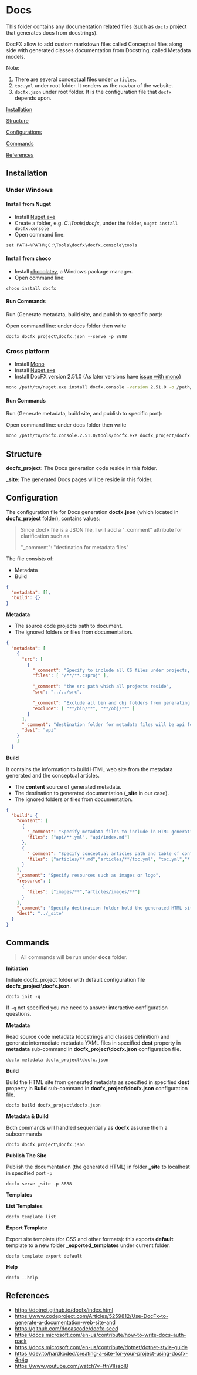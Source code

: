 # Docs #

This folder contains any documentation related files (such as `docfx` project that generates docs from docstrings).

DocFX allow to add custom markdown files called Conceptual files along side with generated classes documentation from Docstring, called Metadata models.

Note:

1. There are several conceptual files under `articles`.
2. `toc.yml` under root folder. It renders as the navbar of the website.
3. `docfx.json` under root folder. It is the configuration file that `docfx` depends upon.

[Installation](#Installation)

[Structure](#structure)

[Configurations](#configuration)

[Commands](#commands)

[References](#References)

## Installation ##

### Under Windows ###

#### Install from Nuget ####

* Install [Nuget.exe](https://dist.nuget.org/index.html)
* Create a folder, e.g. *C:\Tools\docfx*, under the folder, `nuget install docfx.console`
* Open command line:

```batch
set PATH=%PATH%;C:\Tools\docfx\docfx.console\tools
```

#### Install from choco ####

* Install [chocolatey](https://chocolatey.org/install), a Windows package manager.
* Open command line:

```batch
choco install docfx
```

#### **Run Commands** ####

Run (Generate metadata, build site, and publish to specific port):

Open command line: under docs folder then write

```batch
docfx docfx_project\docfx.json --serve -p 8888
```

### Cross platform ###

* Install [Mono](http://www.mono-project.com/download/#download-lin)
* Install [Nuget.exe](https://docs.microsoft.com/en-us/nuget/reference/nuget-exe-cli-reference)
* Install DocFX version 2.51.0 (As later versions have [issue with mono](https://github.com/dotnet/docfx/issues/5785))

```sh
mono /path/to/nuget.exe install docfx.console -version 2.51.0 -o /path/to/install/docfx.console
```

#### **Run Commands** ####

Run (Generate metadata, build site, and publish to specific port):

Open command line: under docs folder then write

```sh
mono /path/to/docfx.console.2.51.0/tools/docfx.exe docfx_project/docfx.json --serve -p 8888
```

## **Structure** ##

**docfx_project:** The Docs generation code reside in this folder.

**_site:** The generated Docs pages will be reside in this folder.

## Configuration ##

The configuration file for Docs generation **docfx.json** (which located in **docfx_project** folder), contains values:

> Since docfx file is a JSON file, I will add a  "_comment" attribute for clarification such as 
>
> "_comment": "destination for metadata files"

The file consists of:

- Metadata
- Build

```json
{
  "metadata": [],
  "build": {}
}
```

**Metadata**

- The source code projects path to document.
- The ignored folders or files from documentation.

```json
{
  "metadata": [
    {
      "src": [
        {
          "_comment": "Specify to include all CS files under projects, add folders under the src attribute",
          "files": [ "/**/**.csproj" ],  
         
          "_comment": "the src path which all projects reside",
          "src": "../../src",
         
          "_comment": "Exclude all bin and obj folders from generating metadata",
          "exclude": [ "**/bin/**", "**/obj/**" ]
        }
      ],
      "_comment": "destination folder for metadata files will be api folder under docfx_project ",
      "dest": "api"
    }
    ]  
  }
```

**Build**

It contains the information to build HTML web site from the metadata generated and the conceptual articles.

- The **content** source of generated metadata.
- The destination to generated documentation (**_site** in our case).
- The ignored folders or files from documentation.

```json
{
  "build": {
    "content": [
      {
        "_comment": "Specify metadata files to include in HTML generation, all metada files are YAML files",
        "files": ["api/**.yml", "api/index.md"]
      },
      {
        "_comment": "Specify conceptual articles path and table of content file, which are YAML files",
        "files": ["articles/**.md","articles/**/toc.yml", "toc.yml","*.md"]
      }
    ],
    "_comment": "Specify resources such as images or logo",
    "resource": [
      {
        "files": ["images/**","articles/images/**"]
      }
    ],
    "_comment": "Specify destination folder hold the generated HTML site.",
    "dest": "../_site"
  }
}
```

## Commands ##

> All commands will be run under **docs** folder.

**Initiation**

Initiate docfx_project folder with default configuration file **docfx_project\docfx.json**.

```batch
docfx init -q
```

If `-q` not specified you me need to answer interactive configuration questions.

**Metadata**

Read source code metadata (docstrings and classes definition) and generate intermediate metadata  YAML files in specified **dest** property in **metadata** sub-command in **docfx_project\docfx.json** configuration file.

```batch
docfx metadata docfx_project\docfx.json
```

**Build**

Build the HTML site from generated metadata as specified in specified **dest** property in **Build** sub-command in **docfx_project\docfx.json** configuration file.

```batch
docfx build docfx_project\docfx.json
```

**Metadata & Build**

Both commands will handled sequentially as **docfx** assume them a subcommands

```batch
docfx docfx_project\docfx.json
```



**Publish The Site**

Publish the documentation (the generated HTML) in folder **_site** to localhost in specified port `-p`

```batch
docfx serve _site -p 8888
```

**Templates**

**List Templates**

```batch
docfx template list
```

**Export Template**

Export site template (for CSS and other formats): this exports **default** template to a new folder **_exported_templates** under current folder.

```batch
docfx template export default
```

**Help**

```batch
docfx --help
```


## References ##

- <https://dotnet.github.io/docfx/index.html>
- <https://www.codeproject.com/Articles/5259812/Use-DocFx-to-generate-a-documentation-web-site-and>
- <https://github.com/docascode/docfx-seed>
- <https://docs.microsoft.com/en-us/contribute/how-to-write-docs-auth-pack>
- <https://docs.microsoft.com/en-us/contribute/dotnet/dotnet-style-guide>
- <https://dev.to/hardkoded/creating-a-site-for-your-project-using-docfx-4n4g>
- <https://www.youtube.com/watch?v=ftnVllssoI8>